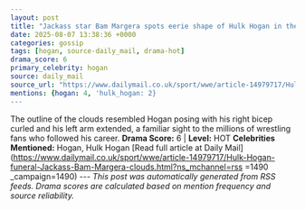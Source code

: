 ```yaml
---
layout: post
title: "Jackass star Bam Margera spots eerie shape of Hulk Hogan in the clouds at WWE icon's funeral"
date: 2025-08-07 13:38:36 +0000
categories: gossip
tags: [hogan, source-daily_mail, drama-hot]
drama_score: 6
primary_celebrity: hogan
source: daily_mail
source_url: "https://www.dailymail.co.uk/sport/wwe/article-14979717/Hulk-Hogan-funeral-Jackass-Bam-Margera-clouds.html?ns_mchannel=rss&1490&campaign=1490"
mentions: {hogan: 4, 'hulk_hogan: 2}
---
```


The outline of the clouds resembled Hogan posing with his right bicep curled and his left arm extended, a familiar sight to the millions of wrestling fans who followed his career. **Drama Score:** 6 | **Level:** HOT **Celebrities Mentioned:** Hogan, Hulk Hogan [Read full article at Daily Mail](https://www.dailymail.co.uk/sport/wwe/article-14979717/Hulk-Hogan-funeral-Jackass-Bam-Margera-clouds.html?ns_mchannel=rss =1490 _campaign=1490) --- *This post was automatically generated from RSS feeds. Drama scores are calculated based on mention frequency and source reliability.*